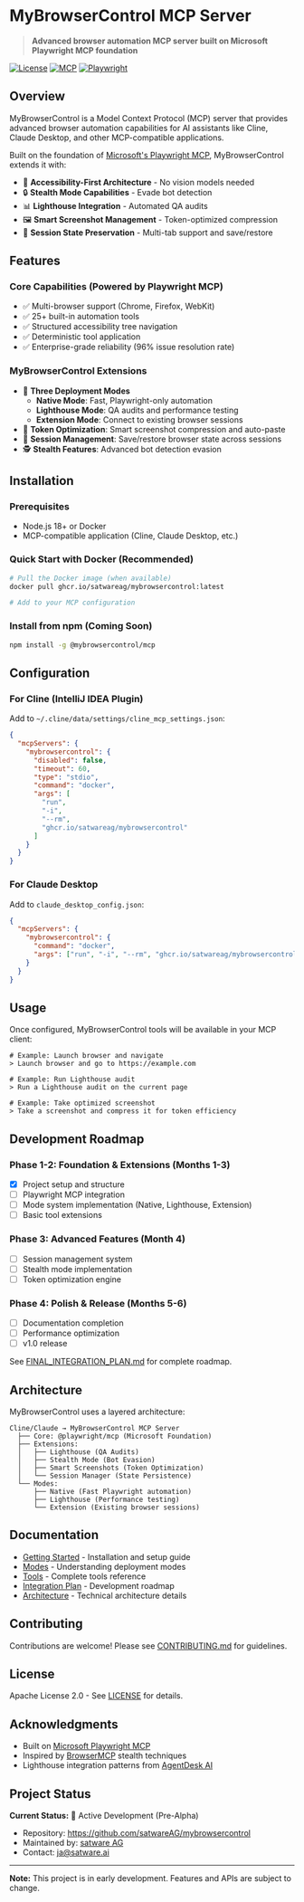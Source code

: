 # MyBrowserControl MCP Server

> **Advanced browser automation MCP server built on Microsoft Playwright MCP foundation**

[![License](https://img.shields.io/badge/License-Apache%202.0-blue.svg)](https://opensource.org/licenses/Apache-2.0)
[![MCP](https://img.shields.io/badge/MCP-1.0-green.svg)](https://modelcontextprotocol.io/)
[![Playwright](https://img.shields.io/badge/Playwright-Latest-orange.svg)](https://github.com/microsoft/playwright-mcp)

## Overview

MyBrowserControl is a Model Context Protocol (MCP) server that provides advanced browser automation capabilities for AI assistants like Cline, Claude Desktop, and other MCP-compatible applications.

Built on the foundation of [Microsoft's Playwright MCP](https://github.com/microsoft/playwright-mcp), MyBrowserControl extends it with:

- 🎯 **Accessibility-First Architecture** - No vision models needed
- 🔒 **Stealth Mode Capabilities** - Evade bot detection
- 📊 **Lighthouse Integration** - Automated QA audits
- 🖼️ **Smart Screenshot Management** - Token-optimized compression
- 💾 **Session State Preservation** - Multi-tab support and save/restore

## Features

### Core Capabilities (Powered by Playwright MCP)
- ✅ Multi-browser support (Chrome, Firefox, WebKit)
- ✅ 25+ built-in automation tools
- ✅ Structured accessibility tree navigation
- ✅ Deterministic tool application
- ✅ Enterprise-grade reliability (96% issue resolution rate)

### MyBrowserControl Extensions
- 🚀 **Three Deployment Modes**
  - **Native Mode**: Fast, Playwright-only automation
  - **Lighthouse Mode**: QA audits and performance testing
  - **Extension Mode**: Connect to existing browser sessions
- 🎨 **Token Optimization**: Smart screenshot compression and auto-paste
- 🔄 **Session Management**: Save/restore browser state across sessions
- 🕵️ **Stealth Features**: Advanced bot detection evasion

## Installation

### Prerequisites
- Node.js 18+ or Docker
- MCP-compatible application (Cline, Claude Desktop, etc.)

### Quick Start with Docker (Recommended)

```bash
# Pull the Docker image (when available)
docker pull ghcr.io/satwareag/mybrowsercontrol:latest

# Add to your MCP configuration
```

### Install from npm (Coming Soon)

```bash
npm install -g @mybrowsercontrol/mcp
```

## Configuration

### For Cline (IntelliJ IDEA Plugin)

Add to `~/.cline/data/settings/cline_mcp_settings.json`:

```json
{
  "mcpServers": {
    "mybrowsercontrol": {
      "disabled": false,
      "timeout": 60,
      "type": "stdio",
      "command": "docker",
      "args": [
        "run",
        "-i",
        "--rm",
        "ghcr.io/satwareag/mybrowsercontrol"
      ]
    }
  }
}
```

### For Claude Desktop

Add to `claude_desktop_config.json`:

```json
{
  "mcpServers": {
    "mybrowsercontrol": {
      "command": "docker",
      "args": ["run", "-i", "--rm", "ghcr.io/satwareag/mybrowsercontrol"]
    }
  }
}
```

## Usage

Once configured, MyBrowserControl tools will be available in your MCP client:

```
# Example: Launch browser and navigate
> Launch browser and go to https://example.com

# Example: Run Lighthouse audit
> Run a Lighthouse audit on the current page

# Example: Take optimized screenshot
> Take a screenshot and compress it for token efficiency
```

## Development Roadmap

### Phase 1-2: Foundation & Extensions (Months 1-3)
- [x] Project setup and structure
- [ ] Playwright MCP integration
- [ ] Mode system implementation (Native, Lighthouse, Extension)
- [ ] Basic tool extensions

### Phase 3: Advanced Features (Month 4)
- [ ] Session management system
- [ ] Stealth mode implementation
- [ ] Token optimization engine

### Phase 4: Polish & Release (Months 5-6)
- [ ] Documentation completion
- [ ] Performance optimization
- [ ] v1.0 release

See [FINAL_INTEGRATION_PLAN.md](./docs/FINAL_INTEGRATION_PLAN.md) for complete roadmap.

## Architecture

MyBrowserControl uses a layered architecture:

```
Cline/Claude → MyBrowserControl MCP Server
  ├── Core: @playwright/mcp (Microsoft Foundation)
  ├── Extensions:
  │   ├── Lighthouse (QA Audits)
  │   ├── Stealth Mode (Bot Evasion)
  │   ├── Smart Screenshots (Token Optimization)
  │   └── Session Manager (State Persistence)
  └── Modes:
      ├── Native (Fast Playwright automation)
      ├── Lighthouse (Performance testing)
      └── Extension (Existing browser sessions)
```

## Documentation

- [Getting Started](./docs/getting-started.md) - Installation and setup guide
- [Modes](./docs/modes.md) - Understanding deployment modes
- [Tools](./docs/tools.md) - Complete tools reference
- [Integration Plan](./docs/FINAL_INTEGRATION_PLAN.md) - Development roadmap
- [Architecture](./docs/architecture.md) - Technical architecture details

## Contributing

Contributions are welcome! Please see [CONTRIBUTING.md](./CONTRIBUTING.md) for guidelines.

## License

Apache License 2.0 - See [LICENSE](./LICENSE) for details.

## Acknowledgments

- Built on [Microsoft Playwright MCP](https://github.com/microsoft/playwright-mcp)
- Inspired by [BrowserMCP](https://github.com/BrowserMCP/mcp) stealth techniques
- Lighthouse integration patterns from [AgentDesk AI](https://github.com/AgentDeskAI/browser-tools-mcp)

## Project Status

**Current Status:** 🚧 Active Development (Pre-Alpha)

- Repository: https://github.com/satwareAG/mybrowsercontrol
- Maintained by: [satware AG](https://satware.ai)
- Contact: ja@satware.ai

---

**Note:** This project is in early development. Features and APIs are subject to change.
